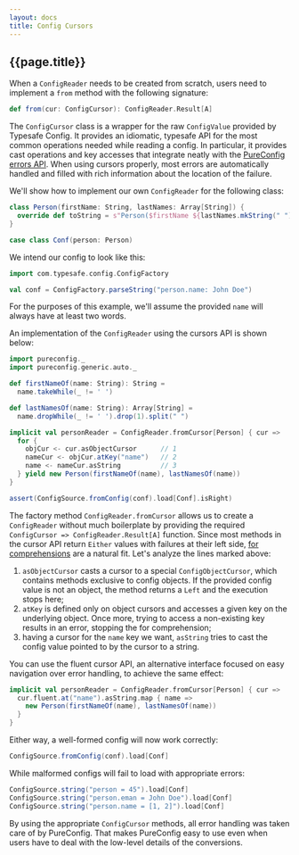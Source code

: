 ```yaml
---
layout: docs
title: Config Cursors
---
```


## {{page.title}}

When a `ConfigReader` needs to be created from scratch, users need to implement a `from` method with the following
signature:

```scala
def from(cur: ConfigCursor): ConfigReader.Result[A]
```

The `ConfigCursor` class is a wrapper for the raw `ConfigValue` provided by Typesafe Config. It provides an idiomatic,
typesafe API for the most common operations needed while reading a config. In particular, it provides cast operations
and key accesses that integrate neatly with the [PureConfig errors API](error-handling.html). When using cursors
properly, most errors are automatically handled and filled with rich information about the location of the failure.

We'll show how to implement our own `ConfigReader` for the following class:

```scala mdoc:silent
class Person(firstName: String, lastNames: Array[String]) {
  override def toString = s"Person($firstName ${lastNames.mkString(" ")})"
}

case class Conf(person: Person)
```

We intend our config to look like this:

```scala mdoc:silent
import com.typesafe.config.ConfigFactory

val conf = ConfigFactory.parseString("person.name: John Doe")
```

For the purposes of this example, we'll assume the provided `name` will always have at least two words.

An implementation of the `ConfigReader` using the cursors API is shown below:

```scala mdoc:silent
import pureconfig._
import pureconfig.generic.auto._

def firstNameOf(name: String): String =
  name.takeWhile(_ != ' ')

def lastNamesOf(name: String): Array[String] =
  name.dropWhile(_ != ' ').drop(1).split(" ")

implicit val personReader = ConfigReader.fromCursor[Person] { cur =>
  for {
    objCur <- cur.asObjectCursor      // 1
    nameCur <- objCur.atKey("name")   // 2
    name <- nameCur.asString          // 3
  } yield new Person(firstNameOf(name), lastNamesOf(name))
}
```

```scala mdoc:invisible
assert(ConfigSource.fromConfig(conf).load[Conf].isRight)
```

The factory method `ConfigReader.fromCursor` allows us to create a `ConfigReader` without much boilerplate by providing
the required `ConfigCursor => ConfigReader.Result[A]` function. Since most methods in the cursor API return
`Either` values with failures at their left side,
[for comprehensions](https://docs.scala-lang.org/tour/for-comprehensions.html) are a natural fit. Let's analyze the lines
marked above:

1. `asObjectCursor` casts a cursor to a special `ConfigObjectCursor`, which contains methods exclusive to config
objects. If the provided config value is not an object, the method returns a `Left` and the execution stops here;
2. `atKey` is defined only on object cursors and accesses a given key on the underlying object. Once more, trying to
access a non-existing key results in an error, stopping the for comprehension;
3. having a cursor for the `name` key we want, `asString` tries to cast the config value pointed to by the cursor to a
string.

You can use the fluent cursor API, an alternative interface focused on easy navigation over error handling, to achieve the same effect:

```scala mdoc:nest:silent
implicit val personReader = ConfigReader.fromCursor[Person] { cur =>
  cur.fluent.at("name").asString.map { name =>
    new Person(firstNameOf(name), lastNamesOf(name))
  }
}
```

Either way, a well-formed config will now work correctly:

```scala mdoc
ConfigSource.fromConfig(conf).load[Conf]
```

While malformed configs will fail to load with appropriate errors:

```scala mdoc
ConfigSource.string("person = 45").load[Conf]
ConfigSource.string("person.eman = John Doe").load[Conf]
ConfigSource.string("person.name = [1, 2]").load[Conf]
```

By using the appropriate `ConfigCursor` methods, all error handling was taken care of by PureConfig. That makes
PureConfig easy to use even when users have to deal with the low-level details of the conversions.
